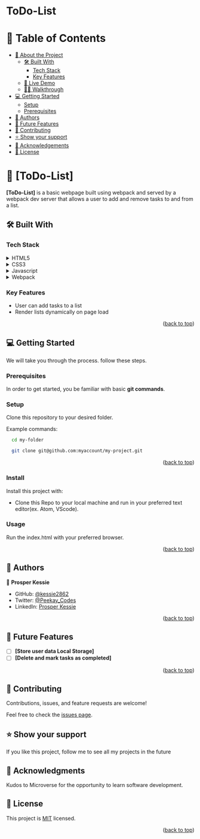 # ToDo-List

<a name="readme-top"></a>

<!-- TABLE OF CONTENTS -->

# 📗 Table of Contents

- [📖 About the Project](#about-project)
  - [🛠 Built With](#built-with)
    - [Tech Stack](#tech-stack)
    - [Key Features](#key-features)
  - [🚀 Live Demo](#live-demo)
  - [🚶‍♂️ Walkthrough](#walkthrough)
- [💻 Getting Started](#getting-started)
  - [Setup](#setup)
  - [Prerequisites](#prerequisites)
- [👥 Authors](#authors)
- [🔭 Future Features](#future-features)
- [🤝 Contributing](#contributing)
- [⭐️ Show your support](#support)
- [🙏 Acknowledgements](#acknowledgements)
- [📝 License](#license)

<!-- PROJECT DESCRIPTION -->

# 📖 [ToDo-List] <a name="about-project"></a>

**[ToDo-List]** is a basic webpage built using webpack and served by a webpack dev server that allows a user to add and remove tasks to and from a list.

## 🛠 Built With <a name="built-with"></a>

### Tech Stack <a name="tech-stack"></a>

<details>
  <summary>HTML5</summary>
  <ul>
    <li><a href="https://html.com/">HTML5</a></li>
  </ul>
</details>

<details>
  <summary>CSS3</summary>
  <ul>
    <li><a href="https://www.css3.com/">CSS3</a></li>
  </ul>
</details>

<details>
  <summary>Javascript</summary>
  <ul>
    <li><a href="https://developer.mozilla.org/en-US/docs/Web/JavaScript">Javascript</a></li>
  </ul>
</details>

<details>
  <summary>Webpack</summary>
  <ul>
    <li><a href="https://webpack.js.org/guides/getting-started/#basic-setup">Javascript</a></li>
  </ul>
</details>

<!-- Features -->

### Key Features <a name="key-features"></a>

- User can add tasks to a list
- Render lists dynamically on page load 

<p align="right">(<a href="#readme-top">back to top</a>)</p>

<!-- GETTING STARTED -->

## 💻 Getting Started <a name="getting-started"></a>

We will take you through the process. follow these steps.

### Prerequisites

In order to get started, you be familiar with basic **git commands**.

### Setup

Clone this repository to your desired folder.

Example commands:

```sh
  cd my-folder

  git clone git@github.com:myaccount/my-project.git
```

<p align="right">(<a href="#readme-top">back to top</a>)</p>

### Install

Install this project with:

- Clone this Repo to your local machine and run in your preferred text editor(ex. Atom, VScode).

### Usage

Run the index.html with your preferred browser.

<p align="right">(<a href="#readme-top">back to top</a>)</p>

<!-- AUTHORS -->

## 👥 Authors <a name="authors"></a>

👤 **Prosper Kessie**

- GitHub: [@kessie2862](https://github.com/kessie2862)
- Twitter: [@Peekay_Codes](https://twitter.com/Peekay_Codes)
- LinkedIn: [Prosper Kessie](https://www.linkedin.com/in/prosper-kessie-363968171/)

<p align="right">(<a href="#readme-top">back to top</a>)</p>

<!-- FUTURE FEATURES -->

## 🔭 Future Features <a name="future-features"></a>

- [ ] **[Store user data Local Storage]**
- [ ] **[Delete and mark tasks as completed]**

<p align="right">(<a href="#readme-top">back to top</a>)</p>

<!-- CONTRIBUTING -->

## 🤝 Contributing <a name="contributing"></a>

Contributions, issues, and feature requests are welcome!

Feel free to check the [issues page](../../issues/).

<!-- SUPPORT -->

## ⭐️ Show your support <a name="support"></a>

If you like this project, follow me to see all my projects in the future

<!-- ACKNOWLEDGEMENTS -->

## 🙏 Acknowledgments <a name="acknowledgements"></a>

Kudos to Microverse for the opportunity to learn software development.

<!-- LICENSE -->

## 📝 License <a name="license"></a>

This project is [MIT](https://github.com/kessie2862/portfolio/blob/mobile/LICENSE.md) licensed.

<p align="right">(<a href="#readme-top">back to top</a>)</p>
